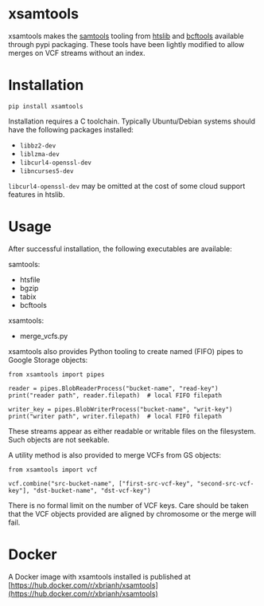 # xsamtools
xsamtools makes the [samtools](https://samtools.github.io/) tooling from [htslib](https://github.com/samtools/htslib)
and [bcftools](https://github.com/samtools/bcftools) available through pypi packaging. These tools have been lightly
modified to allow merges on VCF streams without an index.

# Installation
```
pip install xsamtools
```
Installation requires a C toolchain. Typically Ubuntu/Debian systems should have the following packages installed:
  - `libbz2-dev`
  - `liblzma-dev`
  - `libcurl4-openssl-dev`
  - `libncurses5-dev`

`libcurl4-openssl-dev` may be omitted at the cost of some cloud support features in htslib.

# Usage

After successful installation, the following executables are available:

samtools:
  - htsfile
  - bgzip
  - tabix
  - bcftools

xsamtools:
  - merge_vcfs.py

xsamtools also provides Python tooling to create named (FIFO) pipes to Google Storage objects:
```
from xsamtools import pipes

reader = pipes.BlobReaderProcess("bucket-name", "read-key")
print("reader path", reader.filepath)  # local FIFO filepath

writer_key = pipes.BlobWriterProcess("bucket-name", "writ-key")
print("writer path", writer.filepath)  # local FIFO filepath
```
These streams appear as either readable or writable files on the filesystem. Such objects are not seekable.

A utility method is also provided to merge VCFs from GS objects:
```
from xsamtools import vcf

vcf.combine("src-bucket-name", ["first-src-vcf-key", "second-src-vcf-key"], "dst-bucket-name", "dst-vcf-key")
```
There is no formal limit on the number of VCF keys. Care should be taken that the VCF objects provided are aligned by
chromosome or the merge will fail.

# Docker

A Docker image with xsamtools installed is published at
[https://hub.docker.com/r/xbrianh/xsamtools](https://hub.docker.com/r/xbrianh/xsamtools)
